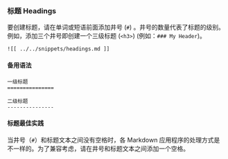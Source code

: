### 标题 Headings

要创建标题，请在单词或短语前面添加井号 (`#`) 。井号的数量代表了标题的级别。例如，添加三个井号即创建一个三级标题 (`<h3>`) (例如：`### My Header`)。

```
![[ ../../snippets/headings.md ]]
```

#### 备用语法

```
一级标题
===============

二级标题
---------------
```

#### 标题最佳实践

当井号（`#`）和标题文本之间没有空格时，各 Markdown 应用程序的处理方式是不一样的。为了兼容考虑，请在井号和标题文本之间添加一个空格。
